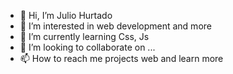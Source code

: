 - 👋 Hi, I’m Julio Hurtado
- 👀 I’m interested in web development and more 
- 🌱 I’m currently learning Css, Js
- 💞️ I’m looking to collaborate on ...
- 📫 How to reach me projects web and learn more

<!---
Julio-Hurtado/Julio-Hurtado is a ✨ special ✨ repository because its `README.md` (this file) appears on your GitHub profile.
You can click the Preview link to take a look at your changes.
--->
